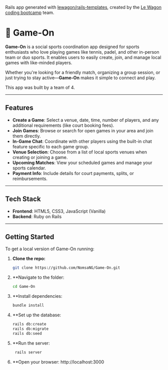 Rails app generated with [lewagon/rails-templates](https://github.com/lewagon/rails-templates), created by the [Le Wagon coding bootcamp](https://www.lewagon.com) team.

# 🏅 Game-On

**Game-On** is a social sports coordination app designed for sports enthusiasts who love playing games like tennis, padel, and other in-person team or duo sports. It enables users to easily create, join, and manage local games with like-minded players.

Whether you're looking for a friendly match, organizing a group session, or just trying to stay active—**Game-On** makes it simple to connect and play.

This app was built by a team of 4.

---

##  Features

-  **Create a Game**: Select a venue, date, time, number of players, and any additional requirements (like court booking fees).
-  **Join Games**: Browse or search for open games in your area and join them directly.
-  **In-Game Chat**: Coordinate with other players using the built-in chat feature specific to each game group.
-  **Venue Selection**: Choose from a list of local sports venues when creating or joining a game.
-  **Upcoming Matches**: View your scheduled games and manage your sports calendar.
-  **Payment Info**: Include details for court payments, splits, or reimbursements.
  
---

##  Tech Stack

- **Frontend**: HTML5, CSS3, JavaScript (Vanilla)
- **Backend**: Ruby on Rails

---

##  Getting Started

To get a local version of Game-On running:

1. **Clone the repo:**
   ```bash
   git clone https://github.com/NomsaNG/Game-On.git
   ```
2. **Navigate to the folder:
   ```bash
   cd Game-On
   ```
3. **Install dependencies:
   ```bash
   bundle install
   ```
4. **Set up the database:
   ```bash
   rails db:create
   rails db:migrate
   rails db:seed
   ```
5. **Run the server:
   ```bash
    rails server
   ```
6. **Open your browser:
   http://localhost:3000
   

